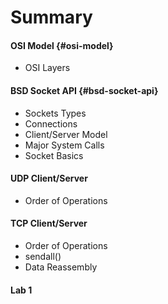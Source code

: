 # Summary

#### OSI Model {#osi-model}

* OSI Layers

#### **BSD Socket API** {#bsd-socket-api}

* Sockets Types
* Connections
* Client/Server Model
* Major System Calls
* Socket Basics

#### UDP Client/Server

* Order of Operations

#### TCP Client/Server

* Order of Operations
* sendall\(\)
* Data Reassembly

#### Lab 1

